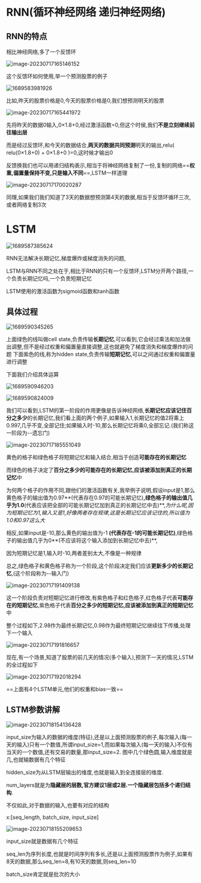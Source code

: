 # RNN(循环神经网络  递归神经网络)

## RNN的特点

相比神经网络,多了一个反馈环

 ![image-20230717165146152](https://spasmodic.oss-cn-hangzhou.aliyuncs.com/image-20230717165146152.png)

这个反馈环如何使用,举一个预测股票的例子

![1689583981926](https://spasmodic.oss-cn-hangzhou.aliyuncs.com/1689583981926.png)

比如,昨天的股票价格是0,今天的股票价格是0,我们想预测明天的股票



![image-20230717165441972](https://spasmodic.oss-cn-hangzhou.aliyuncs.com/image-20230717165441972.png)

先将昨天的数据0输入,0×1.8+0,经过激活函数=0,但这个时侯,我们**不是立刻继续前往输出层**

而是经过反馈环,和今天的数据结合,**两天的数据共同预测**明天的输出,relu( relu(0×1.8+0) + 0×1.8+0 )=0,这时候才输出0

反馈换我们也可以用递归结构表示,相当于将神经网络复制了一份,复制的网络==**权重,偏置量保持不变,只是输入不同**==,LSTM一样道理

![image-20230717170020287](https://spasmodic.oss-cn-hangzhou.aliyuncs.com/image-20230717170020287.png)

同理,如果我们我们知道了3天的数据想预测第4天的数据,相当于反馈环循环三次,或者网络复制3次

# LSTM

![1689587385624](https://spasmodic.oss-cn-hangzhou.aliyuncs.com/1689587385624.png)

RNN无法解决长期记忆,梯度爆炸或梯度消失的问题,

LSTM与RNN不同之处在于,相比于RNN的只有一个反馈环,LSTM分开两个路径,一个负责长期记忆吗,一个负责短期记忆

LSTM使用的激活函数为sigmoid函数和tanh函数

## 具体过程

![1689590345265](https://spasmodic.oss-cn-hangzhou.aliyuncs.com/1689590345265.png)

上面绿色的线叫做cell state,负责传输**长期记忆**,可以看到,它会经过乘法和加法做出调整,但不是经过权重和偏置量直接调整,这也就避免了梯度消失和梯度爆炸的问题
下面紫色的线,称为hidden state,负责传输**短期记忆**,可以之间通过权重和偏置量进行调整

下面我们介绍具体运算

![1689590946203](https://spasmodic.oss-cn-hangzhou.aliyuncs.com/1689590946203.png)

![1689590824009](https://spasmodic.oss-cn-hangzhou.aliyuncs.com/1689590824009.png)

我们可以看到,LSTM的第一阶段的作用更像是告诉神经网络,**长期记忆应该记住百分之多少**的长期记忆,我们看上面的两个例子,如果输入1,长期记忆的值2将乘上0.997,几乎不变,全部记住;如果输入时-10,那么长期记忆将乘0,全部忘记.(我们称这一阶段为--遗忘门)

![image-20230717185551049](https://spasmodic.oss-cn-hangzhou.aliyuncs.com/image-20230717185551049.png)

黄色的格子和绿色格子将短期记忆和输入结合,相当于创造**可能存在的长期记忆**

而绿色的格子决定了**百分之多少的可能存在的长期记忆,应该被添加到真正的长期记忆**中

为何两个格子的作用不同,跟他们的激活函数有关,我举例子说明,假设input是1,那么黄色格子的输出值为0.97**(代表存在0.97的可能长期记忆)**,绿色格子的输出值几乎为1.0**(代表应该把全部的可能长期记忆加到真正的长期记忆中去)**,*为什么呢,因为短期记忆为1,输入又是1,好像两者存在规律,这是长期记忆应该记住的,所以值为1.0和0.97这么大*

相反,如果input是-10,那么黄色的输出值为-1 **(代表存在-1的可能长期记忆)**,绿色格子的输出值几乎为0**(不应该将这个输入添加到长期记忆中去)**,

因为短期记忆是1,输入时-10,两者差别太大,不像是一种规律

总之,绿色格子和黄色格子称为一个阶段,这个阶段决定我们应该**更新多少的长期记忆**,(这个阶段称为--输入门)

![image-20230717191409138](https://spasmodic.oss-cn-hangzhou.aliyuncs.com/image-20230717191409138.png)

这一个阶段负责对短期记忆进行修改,有紫色格子和红色格子,红色格子代表**可能存在的短期记忆**,紫色格子代表**百分之多少的短期记忆,应该被添加到真正的短期记忆**中

整个过程如下,2.98作为最终长期记忆,0.98作为最终短期记忆继续往下传播,处理下一个输入

![image-20230717191816657](https://spasmodic.oss-cn-hangzhou.aliyuncs.com/image-20230717191816657.png)

现在,有一个场景,知道了股票的前几天的情况(多个输入),预测下一天的情况,LSTM的全过程如下

![image-20230717192018294](https://spasmodic.oss-cn-hangzhou.aliyuncs.com/image-20230717192018294.png)

==上面有4个LSTM单元,他们的权重和bias一致==

## LSTM参数讲解

![image-20230718154136428](https://spasmodic.oss-cn-hangzhou.aliyuncs.com/image-20230718154136428.png)

input_size为输入的数据的维度(特征),还是以上面预测股票的例子,每次输入(每一天的输入)只有一个数值,所谓input_size=1,而如果每次输入(每一天的输入)不仅有当天的一个数值,还有交易的数量,那input_size=2.        图中几个绿色圆,输入维度就是几,也就输数据有几个特征

hidden_size为从LSTM层输出的维度,也就是输入到全连接层的维度.

num_layers就是为**隐藏层的层数,**官方建议1层或2层.一个隐藏层包括多个**递归结构**.

不仅如此,对于数据的输入,也要有对应的结构

x:[seq_length, batch_size, input_size]

![image-20230718155209653](https://spasmodic.oss-cn-hangzhou.aliyuncs.com/image-20230718155209653.png)

input_size就是数据有几个特征

seq_len为序列长度,也就是时间序列有多长,还是以上面预测股票作为例子,如果有8天的数据,那么seq_len=8,有10天的数据,则seq_len=10

batch_size肯定就是批次的大小